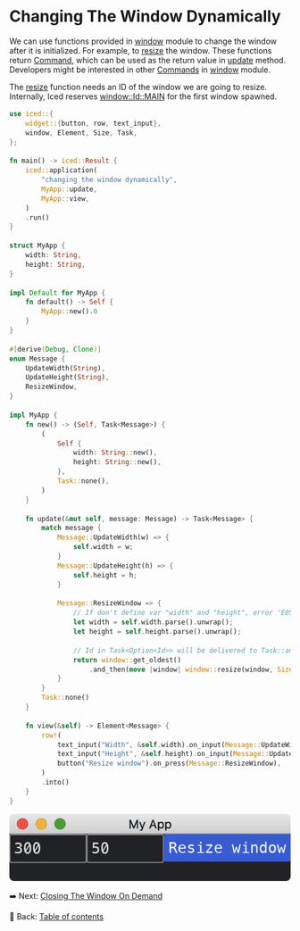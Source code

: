 # Changing The Window Dynamically

We can use functions provided in [window](https://docs.rs/iced/0.12.1/iced/window/index.html) module to change the window after it is initialized.
For example, to [resize](https://docs.rs/iced/0.12.1/iced/window/fn.resize.html) the window.
These functions return [Command](https://docs.rs/iced/0.12.1/iced/struct.Command.html), which can be used as the return value in [update](https://docs.rs/iced/0.12.1/iced/application/trait.Application.html#tymethod.update) method.
Developers might be interested in other [Commands](https://docs.rs/iced/0.12.1/iced/struct.Command.html) in [window](https://docs.rs/iced/0.12.1/iced/window/index.html) module.

The [resize](https://docs.rs/iced/0.12.1/iced/window/fn.resize.html) function needs an ID of the window we are going to resize.
Internally, Iced reserves [window::Id::MAIN](https://docs.rs/iced/0.12.1/iced/window/struct.Id.html#associatedconstant.MAIN) for the first window spawned.

```rust
use iced::{
    widget::{button, row, text_input},
    window, Element, Size, Task,
};

fn main() -> iced::Result {
    iced::application(
        "changing the window dynamically",
        MyApp::update,
        MyApp::view,
    )
    .run()
}

struct MyApp {
    width: String,
    height: String,
}

impl Default for MyApp {
    fn default() -> Self {
        MyApp::new().0
    }
}

#[derive(Debug, Clone)]
enum Message {
    UpdateWidth(String),
    UpdateHeight(String),
    ResizeWindow,
}
  
impl MyApp {
    fn new() -> (Self, Task<Message>) {
        (
            Self {
                width: String::new(),
                height: String::new(),
            },
            Task::none(),
        )
    }
  
    fn update(&mut self, message: Message) -> Task<Message> {
        match message {
            Message::UpdateWidth(w) => {
                self.width = w;
            }
            Message::UpdateHeight(h) => {
                self.height = h;
            }

            Message::ResizeWindow => {
                // If don't define var "width" and "height", error 'E0521' will occur.
                let width = self.width.parse().unwrap();
                let height = self.height.parse().unwrap();
  
                // Id in Task<Option<Id>> will be delivered to Task::and_then() method, then to the closure.
                return window::get_oldest()
                    .and_then(move |window| window::resize(window, Size::new(width, height)));
            }
        }
        Task::none()
    }
  
    fn view(&self) -> Element<Message> {
        row!(
            text_input("Width", &self.width).on_input(Message::UpdateWidth),
            text_input("Height", &self.height).on_input(Message::UpdateHeight),
            button("Resize window").on_press(Message::ResizeWindow),
        )
        .into()
    }
}
```

![Changing the window dynamically](./pic/changing_the_window_dynamically.png)

:arrow_right:  Next: [Closing The Window On Demand](./closing_the_window_on_demand.md)

:blue_book: Back: [Table of contents](./../README.md)
